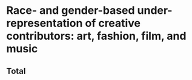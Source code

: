 

# Race- and gender-based under-representation of creative contributors: art, fashion, film, and music
## Total
